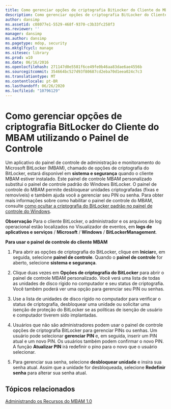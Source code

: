```yaml
---
title: Como gerenciar opções de criptografia BitLocker do Cliente do MBAM utilizando o Painel de Controle
description: Como gerenciar opções de criptografia BitLocker do Cliente do MBAM utilizando o Painel de Controle
author: dansimp
ms.assetid: c08077e1-5529-468f-9370-c3b33fc258f3
ms.reviewer: ''
manager: dansimp
ms.author: dansimp
ms.pagetype: mdop, security
ms.mktglfcycl: manage
ms.sitesec: library
ms.prod: w10
ms.date: 06/16/2016
ms.openlocfilehash: 271147d0e5581f6ce49fe0b46aa83dae6ae4556b
ms.sourcegitcommit: 354664bc527d93f80687cd2eba70d1eea024c7c3
ms.translationtype: MT
ms.contentlocale: pt-BR
ms.lasthandoff: 06/26/2020
ms.locfileid: "10796129"
---
```

# Como gerenciar opções de criptografia BitLocker do Cliente do MBAM utilizando o Painel de Controle


Um aplicativo do painel de controle de administração e monitoramento do Microsoft BitLocker (MBAM), chamado de opções de criptografia do BitLocker, estará disponível em **sistema e segurança** quando o cliente MBAM estiver instalado. Este painel de controle MBAM personalizado substitui o painel de controle padrão do Windows BitLocker. O painel de controle do MBAM permite desbloquear unidades criptografadas (fixas e removíveis) e também ajuda você a gerenciar seu PIN ou senha. Para obter mais informações sobre como habilitar o painel de controle do MBAM, consulte [como ocultar a criptografia do BitLocker padrão no painel de controle do Windows](how-to-hide-default-bitlocker-encryption-in-the-windows-control-panel.md).

**Observação**  Para o cliente BitLocker, o administrador e os arquivos de log operacional estão localizados no Visualizador de eventos, em **logs de aplicativos e serviços**  /  **Microsoft**  /  **Windows**  /  **BitLockerManagement**.

 

**Para usar o painel de controle do cliente MBAM**

1.  Para abrir as opções de criptografia do BitLocker, clique em **Iniciar**e, em seguida, selecione **painel de controle**. Quando o **painel de controle** for aberto, selecione **sistema e segurança**.

2.  Clique duas vezes em **Opções de criptografia do BitLocker** para abrir o painel de controle MBAM personalizado. Você verá uma lista de todas as unidades de disco rígido no computador e seu status de criptografia. Você também poderá ver uma opção para gerenciar seu PIN ou senhas.

3.  Use a lista de unidades de disco rígido no computador para verificar o status de criptografia, desbloquear uma unidade ou solicitar uma isenção de proteção do BitLocker se as políticas de isenção de usuário e computador tiverem sido implantadas.

4.  Usuários que não são administradores podem usar o painel de controle opções de criptografia BitLocker para gerenciar PINs ou senhas. Um usuário pode selecionar **gerenciar PIN** e, em seguida, inserir um PIN atual e um novo PIN. Os usuários também podem confirmar o novo PIN. A função **Atualizar PIN** irá redefinir o pino para o novo que o usuário selecionar.

5.  Para gerenciar sua senha, selecione **desbloquear unidade** e insira sua senha atual. Assim que a unidade for desbloqueada, selecione **Redefinir senha** para alterar sua senha atual.

## Tópicos relacionados


[Administrando os Recursos do MBAM 1.0](administering-mbam-10-features.md)

 

 





